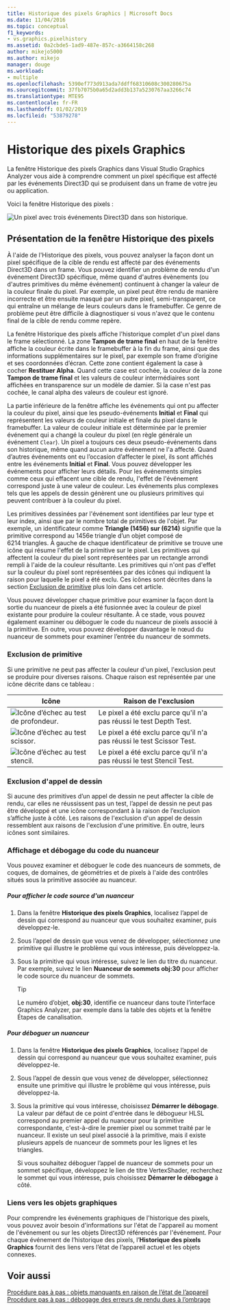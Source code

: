 ```yaml
---
title: Historique des pixels Graphics | Microsoft Docs
ms.date: 11/04/2016
ms.topic: conceptual
f1_keywords:
- vs.graphics.pixelhistory
ms.assetid: 0a2cbde5-1ad9-487e-857c-a3664158c268
author: mikejo5000
ms.author: mikejo
manager: douge
ms.workload:
- multiple
ms.openlocfilehash: 5390ef773d913ada7ddff68310608c300280675a
ms.sourcegitcommit: 37fb7075b0a65d2add3b137a5230767aa3266c74
ms.translationtype: MTE95
ms.contentlocale: fr-FR
ms.lasthandoff: 01/02/2019
ms.locfileid: "53879278"
---
```

# <a name="graphics-pixel-history"></a>Historique des pixels Graphics
La fenêtre Historique des pixels Graphics dans Visual Studio Graphics Analyzer vous aide à comprendre comment un pixel spécifique est affecté par les événements Direct3D qui se produisent dans un frame de votre jeu ou application.  
  
 Voici la fenêtre Historique des pixels :  
  
 ![Un pixel avec trois événements Direct3D dans son historique. ](media/gfx_diag_demo_pixel_history_orientation.png "gfx_diag_demo_pixel_history_orientation")  
  
## <a name="understanding-the-pixel-history-window"></a>Présentation de la fenêtre Historique des pixels  
 À l'aide de l'Historique des pixels, vous pouvez analyser la façon dont un pixel spécifique de la cible de rendu est affecté par des événements Direct3D dans un frame. Vous pouvez identifier un problème de rendu d'un événement Direct3D spécifique, même quand d'autres évènements (ou d'autres primitives du même événement) continuent à changer la valeur de la couleur finale du pixel. Par exemple, un pixel peut être rendu de manière incorrecte et être ensuite masqué par un autre pixel, semi-transparent, ce qui entraîne un mélange de leurs couleurs dans le framebuffer. Ce genre de problème peut être difficile à diagnostiquer si vous n'avez que le contenu final de la cible de rendu comme repère.  
  
 La fenêtre Historique des pixels affiche l'historique complet d'un pixel dans le frame sélectionné. La zone **Tampon de trame final** en haut de la fenêtre affiche la couleur écrite dans le framebuffer à la fin du frame, ainsi que des informations supplémentaires sur le pixel, par exemple son frame d’origine et ses coordonnées d’écran. Cette zone contient également la case à cocher **Restituer Alpha**. Quand cette case est cochée, la couleur de la zone **Tampon de trame final** et les valeurs de couleur intermédiaires sont affichées en transparence sur un modèle de damier. Si la case n'est pas cochée, le canal alpha des valeurs de couleur est ignoré.  
  
 La partie inférieure de la fenêtre affiche les événements qui ont pu affecter la couleur du pixel, ainsi que les pseudo-événements **Initial** et **Final** qui représentent les valeurs de couleur initiale et finale du pixel dans le framebuffer. La valeur de couleur initiale est déterminée par le premier événement qui a changé la couleur du pixel (en règle générale un événement `Clear`). Un pixel a toujours ces deux pseudo-événements dans son historique, même quand aucun autre événement ne l'a affecté. Quand d’autres événements ont eu l’occasion d’affecter le pixel, ils sont affichés entre les événements **Initial** et **Final**. Vous pouvez développer les événements pour afficher leurs détails. Pour les événements simples comme ceux qui effacent une cible de rendu, l'effet de l'événement correspond juste à une valeur de couleur. Les événements plus complexes tels que les appels de dessin génèrent une ou plusieurs primitives qui peuvent contribuer à la couleur du pixel.  
  
 Les primitives dessinées par l'événement sont identifiées par leur type et leur index, ainsi que par le nombre total de primitives de l'objet. Par exemple, un identificateur comme **Triangle (1456) sur (6214)** signifie que la primitive correspond au 1456e triangle d’un objet composé de 6214 triangles. À gauche de chaque identificateur de primitive se trouve une icône qui résume l'effet de la primitive sur le pixel. Les primitives qui affectent la couleur du pixel sont représentées par un rectangle arrondi rempli à l'aide de la couleur résultante. Les primitives qui n'ont pas d'effet sur la couleur du pixel sont représentées par des icônes qui indiquent la raison pour laquelle le pixel a été exclu. Ces icônes sont décrites dans la section [Exclusion de primitive](#exclusion) plus loin dans cet article.  
  
 Vous pouvez développer chaque primitive pour examiner la façon dont la sortie du nuanceur de pixels a été fusionnée avec la couleur de pixel existante pour produire la couleur résultante. À ce stade, vous pouvez également examiner ou déboguer le code du nuanceur de pixels associé à la primitive. En outre, vous pouvez développer davantage le nœud du nuanceur de sommets pour examiner l’entrée du nuanceur de sommets.  
  
###  <a name="exclusion"></a> Exclusion de primitive  
 Si une primitive ne peut pas affecter la couleur d'un pixel, l'exclusion peut se produire pour diverses raisons. Chaque raison est représentée par une icône décrite dans ce tableau :  
  
|Icône|Raison de l'exclusion|  
|----------|--------------------------|  
|![Icône d’échec au test de profondeur. ](media/vsg_hist_icon_failed_depth.png "vsg_hist_icon_failed_depth")|Le pixel a été exclu parce qu'il n'a pas réussi le test Depth Test.|  
|![Icône d’échec au test scissor. ](media/vsg_hist_icon_failed_scissor.png "vsg_hist_icon_failed_scissor")|Le pixel a été exclu parce qu'il n'a pas réussi le test Scissor Test.|  
|![Icône d’échec au test stencil. ](media/vsg_hist_icon_failed_stencil.png "vsg_hist_icon_failed_stencil")|Le pixel a été exclu parce qu'il n'a pas réussi le test Stencil Test.|  
  
### <a name="draw-call-exclusion"></a>Exclusion d'appel de dessin  
 Si aucune des primitives d’un appel de dessin ne peut affecter la cible de rendu, car elles ne réussissent pas un test, l’appel de dessin ne peut pas être développé et une icône correspondant à la raison de l’exclusion s’affiche juste à côté. Les raisons de l'exclusion d'un appel de dessin ressemblent aux raisons de l'exclusion d'une primitive. En outre, leurs icônes sont similaires.  
  
### <a name="viewing-and-debugging-shader-code"></a>Affichage et débogage du code du nuanceur  
 Vous pouvez examiner et déboguer le code des nuanceurs de sommets, de coques, de domaines, de géométries et de pixels à l'aide des contrôles situés sous la primitive associée au nuanceur.  
  
##### <a name="to-view-a-shaders-source-code"></a>Pour afficher le code source d'un nuanceur  
  
1.  Dans la fenêtre **Historique des pixels Graphics**, localisez l’appel de dessin qui correspond au nuanceur que vous souhaitez examiner, puis développez-le.  
  
2.  Sous l’appel de dessin que vous venez de développer, sélectionnez une primitive qui illustre le problème qui vous intéresse, puis développez-la.  
  
3.  Sous la primitive qui vous intéresse, suivez le lien du titre du nuanceur. Par exemple, suivez le lien **Nuanceur de sommets obj:30** pour afficher le code source du nuanceur de sommets.  
  
    > [!TIP]
    >  Le numéro d’objet, **obj:30**, identifie ce nuanceur dans toute l’interface Graphics Analyzer, par exemple dans la table des objets et la fenêtre Étapes de canalisation.  
  
##### <a name="to-debug-a-shader"></a>Pour déboguer un nuanceur  
  
1.  Dans la fenêtre **Historique des pixels Graphics**, localisez l’appel de dessin qui correspond au nuanceur que vous souhaitez examiner, puis développez-le.  
  
2.  Sous l’appel de dessin que vous venez de développer, sélectionnez ensuite une primitive qui illustre le problème qui vous intéresse, puis développez-la.  
  
3.  Sous la primitive qui vous intéresse, choisissez **Démarrer le débogage**. La valeur par défaut de ce point d'entrée dans le débogueur HLSL correspond au premier appel du nuanceur pour la primitive correspondante, c'est-à-dire le premier pixel ou sommet traité par le nuanceur. Il existe un seul pixel associé à la primitive, mais il existe plusieurs appels de nuanceur de sommets pour les lignes et les triangles.  
  
     Si vous souhaitez déboguer l’appel de nuanceur de sommets pour un sommet spécifique, développez le lien de titre VertexShader, recherchez le sommet qui vous intéresse, puis choisissez **Démarrer le débogage** à côté.  
  
### <a name="links-to-graphics-objects"></a>Liens vers les objets graphiques  
 Pour comprendre les événements graphiques de l'historique des pixels, vous pouvez avoir besoin d'informations sur l'état de l'appareil au moment de l'événement ou sur les objets Direct3D référencés par l'événement. Pour chaque événement de l’historique des pixels, l’**Historique des pixels Graphics** fournit des liens vers l’état de l’appareil actuel et les objets connexes.  
  
## <a name="see-also"></a>Voir aussi  
 [Procédure pas à pas : objets manquants en raison de l’état de l’appareil](walkthrough-missing-objects-due-to-device-state.md)   
 [Procédure pas à pas : débogage des erreurs de rendu dues à l’ombrage](walkthrough-debugging-rendering-errors-due-to-shading.md)